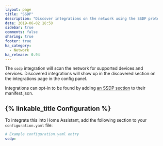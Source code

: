 ```yaml
---
layout: page
title: "SSDP"
description: "Discover integrations on the network using the SSDP protocol."
date: 2019-06-02 18:50
sidebar: true
comments: false
sharing: true
footer: true
ha_category:
  - Network
ha_release: 0.94
---
```


The `ssdp` integration will scan the network for supported devices and services. Discovered integrations will show up in the discovered section on the integrations page in the config panel.

Integrations can opt-in to be found by adding [an SSDP section](https://developers.home-assistant.io/docs/en/next/creating_integration_manifest.html#ssdp) to their manifest.json.

## {% linkable_title Configuration %}

To integrate this into Home Assistant, add the following section to your `configuration.yaml` file:

```yaml
# Example configuration.yaml entry
ssdp:
```
